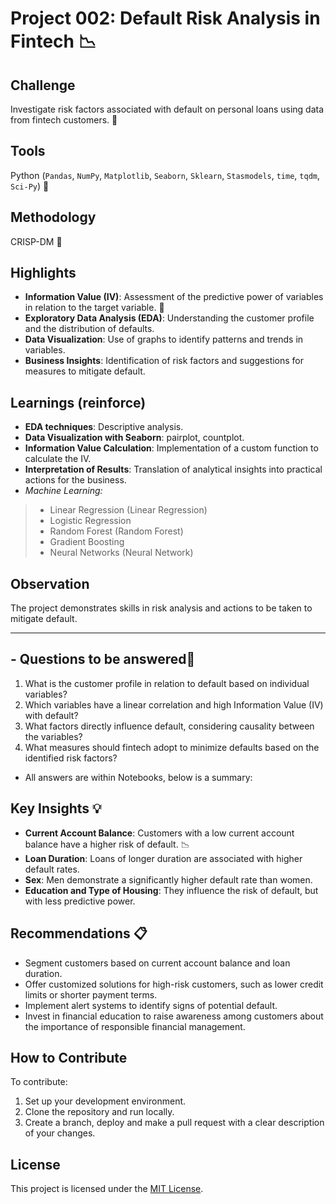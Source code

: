 # Project 002: Default Risk Analysis in Fintech 📉

## Challenge
Investigate risk factors associated with default on personal loans using data from fintech customers. 🔎

## Tools
Python (`Pandas`, `NumPy`, `Matplotlib`, `Seaborn`, `Sklearn`, `Stasmodels`, `time`, `tqdm`, `Sci-Py`) 🐍

## Methodology
CRISP-DM 🔁

## Highlights
- **Information Value (IV)**: Assessment of the predictive power of variables in relation to the target variable. 🎯
- **Exploratory Data Analysis (EDA)**: Understanding the customer profile and the distribution of defaults.
- **Data Visualization**: Use of graphs to identify patterns and trends in variables.
- **Business Insights**: Identification of risk factors and suggestions for measures to mitigate default.

## Learnings (reinforce)
- **EDA techniques**: Descriptive analysis.
- **Data Visualization with Seaborn**: pairplot, countplot.
- **Information Value Calculation**: Implementation of a custom function to calculate the IV.
- **Interpretation of Results**: Translation of analytical insights into practical actions for the business.
- *_Machine Learning:_*
> - Linear Regression (Linear Regression)
> - Logistic Regression
> - Random Forest (Random Forest)
> - Gradient Boosting
> - Neural Networks (Neural Network)

## Observation
The project demonstrates skills in risk analysis and actions to be taken to mitigate default.


---

## - **Questions to be answered**🚨
1. What is the customer profile in relation to default based on individual variables?
2. Which variables have a linear correlation and high Information Value (IV) with default?
3. What factors directly influence default, considering causality between the variables?
4. What measures should fintech adopt to minimize defaults based on the identified risk factors?
- All answers are within Notebooks, below is a summary:

## Key Insights 💡
- **Current Account Balance**: Customers with a low current account balance have a higher risk of default. 📉
- **Loan Duration**: Loans of longer duration are associated with higher default rates.
- **Sex**: Men demonstrate a significantly higher default rate than women.
- **Education and Type of Housing**: They influence the risk of default, but with less predictive power.

## Recommendations 📋
- Segment customers based on current account balance and loan duration.
- Offer customized solutions for high-risk customers, such as lower credit limits or shorter payment terms.
- Implement alert systems to identify signs of potential default.
- Invest in financial education to raise awareness among customers about the importance of responsible financial management.

## How to Contribute

To contribute:
1. Set up your development environment.
2. Clone the repository and run locally.
3. Create a branch, deploy and make a pull request with a clear description of your changes.

## License

This project is licensed under the [MIT License](LICENSE).

